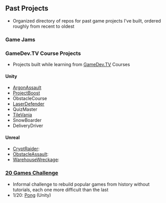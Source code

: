 ## Past Projects
* Organized directory of repos for past game projects I've built, ordered roughly from recent to oldest
### Game Jams

### GameDev.TV Course Projects
* Projects built while learning from [GameDev.TV](https://www.gamedev.tv/) Courses
#### Unity
* [ArgonAssault](https://github.com/BrettWolfinger/ArgonAssault)
* [ProjectBoost](https://github.com/BrettWolfinger/ProjectBoost)
* ObstacleCourse
* [LaserDefender](https://github.com/BrettWolfinger/Laser_Defender)
* QuizMaster
* [TileVania](https://github.com/BrettWolfinger/TileVania)
* SnowBoarder
* DeliveryDriver
  
#### Unreal
* [CryptRaider](https://github.com/BrettWolfinger/CryptRaider):
* [ObstacleAssault](https://github.com/BrettWolfinger/Obstacle-Assault):
* [WarehouseWreckage](https://github.com/BrettWolfinger/WarehouseWreckage):

### [20 Games Challenge](https://20_games_challenge.gitlab.io/)
* Informal challenge to rebuild popular games from history without tutorials, each one more difficult than the last
* 1/20: [Pong](https://github.com/BrettWolfinger/Pong) (Unity)
